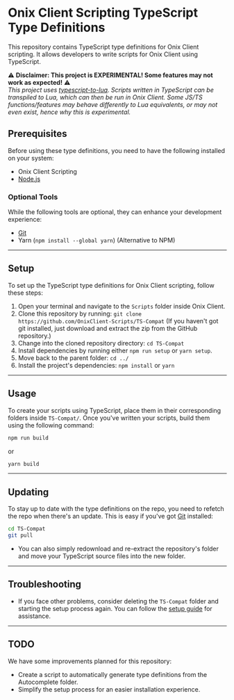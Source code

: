 # Onix Client Scripting TypeScript Type Definitions

This repository contains TypeScript type definitions for Onix Client scripting. It allows developers to write scripts for Onix Client using TypeScript.<br>

⚠️ **Disclaimer: This project is EXPERIMENTAL! Some features may not work as expected!** ⚠️<br>
*This project uses [typescript-to-lua](https://typescripttolua.github.io/docs/). Scripts written in TypeScript can be transpiled to Lua, which can then be run in Onix Client. Some JS/TS functions/features may behave differently to Lua equivalents, or may not even exist, hence why this is experimental.*

## Prerequisites
Before using these type definitions, you need to have the following installed on your system:

- Onix Client Scripting
- [Node.js](https://nodejs.org/en/download/current)

### Optional Tools
While the following tools are optional, they can enhance your development experience:

- [Git](https://git-scm.com/downloads)
- Yarn (`npm install --global yarn`) (Alternative to NPM)
---
## Setup
To set up the TypeScript type definitions for Onix Client scripting, follow these steps:

1. Open your terminal and navigate to the `Scripts` folder inside Onix Client.
2. Clone this repository by running: `git clone https://github.com/OnixClient-Scripts/TS-Compat` (If you haven't got git installed, just download and extract the zip from the GitHub repository.)
3. Change into the cloned repository directory: `cd TS-Compat`
4. Install dependencies by running either `npm run setup` or `yarn setup`.
5. Move back to the parent folder: `cd ../`
6. Install the project's dependencies: `npm install` or `yarn`
---
## Usage
To create your scripts using TypeScript, place them in their corresponding folders inside `TS-Compat/`. Once you've written your scripts, build them using the following command:
```bash
npm run build
```
or
```bash
yarn build
```
---
## Updating
To stay up to date with the type definitions on the repo, you need to refetch the repo when there's an update. This is easy if you've got [Git](https://git-scm.com/downloads) installed:
```bash
cd TS-Compat
git pull
```
- You can also simply redownload and re-extract the repository's folder and move your TypeScript source files into the new folder.
---
## Troubleshooting
- If you face other problems, consider deleting the `TS-Compat` folder and starting the setup process again. You can follow the [setup guide](https://github.com/OnixClient-Scripts/TS-Compat/blob/main/README.md#setup) for assistance.
---
## TODO
We have some improvements planned for this repository:

- Create a script to automatically generate type definitions from the Autocomplete folder.
- Simplify the setup process for an easier installation experience.
